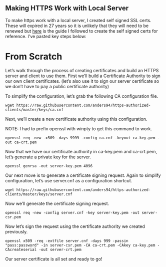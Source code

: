 
## Making HTTPS Work with Local Server

To make https work with a local server, I created self signed SSL certs. These will expired in 27 years so it is unlikely that they will need to be renewed but [here](https://engineering.circle.com/https-authorized-certs-with-node-js-315e548354a2) is the guide I followed to create the self signed certs for reference. I've pasted key steps below:

# From Scratch
Let’s walk through the process of creating certificates and build an HTTPS server and client to use them. First we’ll build a Certificate Authority to sign our own client certificates. (let’s also use it to sign our server certificate so we don’t have to pay a public certificate authority)

To simplify the configuration, let’s grab the following CA configuration file.
```
wget https://raw.githubusercontent.com/anders94/https-authorized-clients/master/keys/ca.cnf
```
Next, we’ll create a new certificate authority using this configuration.

NOTE: I had to prefix openssl with winpty to get this command to work.
```
openssl req -new -x509 -days 9999 -config ca.cnf -keyout ca-key.pem -out ca-crt.pem
```
Now that we have our certificate authority in ca-key.pem and ca-crt.pem, let’s generate a private key for the server.
```
openssl genrsa -out server-key.pem 4096
```
Our next move is to generate a certificate signing request. Again to simplify configuration, let’s use server.cnf as a configuration shortcut.
```
wget https://raw.githubusercontent.com/anders94/https-authorized-clients/master/keys/server.cnf
```
Now we’ll generate the certificate signing request.
```
openssl req -new -config server.cnf -key server-key.pem -out server-csr.pem
```
Now let’s sign the request using the certificate authority we created previously.
```
openssl x509 -req -extfile server.cnf -days 999 -passin "pass:password" -in server-csr.pem -CA ca-crt.pem -CAkey ca-key.pem -CAcreateserial -out server-crt.pem
```
Our server certificate is all set and ready to go!

